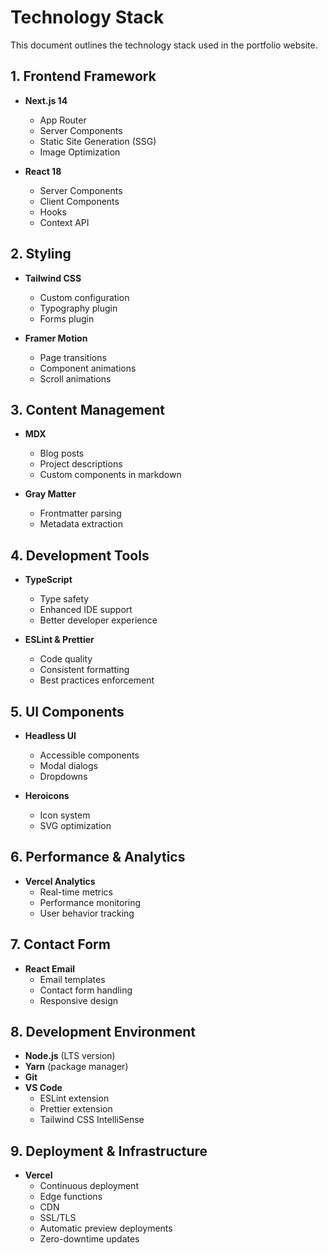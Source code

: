 # Technology Stack

This document outlines the technology stack used in the portfolio website.

## 1. Frontend Framework

- **Next.js 14**

  - App Router
  - Server Components
  - Static Site Generation (SSG)
  - Image Optimization

- **React 18**
  - Server Components
  - Client Components
  - Hooks
  - Context API

## 2. Styling

- **Tailwind CSS**

  - Custom configuration
  - Typography plugin
  - Forms plugin

- **Framer Motion**
  - Page transitions
  - Component animations
  - Scroll animations

## 3. Content Management

- **MDX**

  - Blog posts
  - Project descriptions
  - Custom components in markdown

- **Gray Matter**
  - Frontmatter parsing
  - Metadata extraction

## 4. Development Tools

- **TypeScript**

  - Type safety
  - Enhanced IDE support
  - Better developer experience

- **ESLint & Prettier**
  - Code quality
  - Consistent formatting
  - Best practices enforcement

## 5. UI Components

- **Headless UI**

  - Accessible components
  - Modal dialogs
  - Dropdowns

- **Heroicons**
  - Icon system
  - SVG optimization

## 6. Performance & Analytics

- **Vercel Analytics**
  - Real-time metrics
  - Performance monitoring
  - User behavior tracking

## 7. Contact Form

- **React Email**
  - Email templates
  - Contact form handling
  - Responsive design

## 8. Development Environment

- **Node.js** (LTS version)
- **Yarn** (package manager)
- **Git**
- **VS Code**
  - ESLint extension
  - Prettier extension
  - Tailwind CSS IntelliSense

## 9. Deployment & Infrastructure

- **Vercel**
  - Continuous deployment
  - Edge functions
  - CDN
  - SSL/TLS
  - Automatic preview deployments
  - Zero-downtime updates
